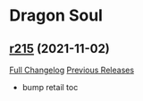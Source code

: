 # <DBM> Dragon Soul

## [r215](https://github.com/DeadlyBossMods/DBM-Cataclysm/tree/r215) (2021-11-02)
[Full Changelog](https://github.com/DeadlyBossMods/DBM-Cataclysm/compare/r214...r215) [Previous Releases](https://github.com/DeadlyBossMods/DBM-Cataclysm/releases)

- bump retail toc  
